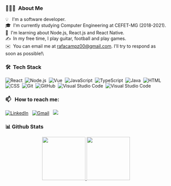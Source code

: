 
### 👨🏻‍💻 &nbsp;About Me

💡 &nbsp; I'm a software developer.\
🎓 &nbsp;I'm currently studying Computer Engineering at CEFET-MG (2018-2021).\
🌱 &nbsp;I'm learning about Node.js, React.js and React Native.\
✍️ &nbsp;In my free time, I play guitar, football and play games.\
✉️ &nbsp;You can email me at rafacampz00@gmail.com. I'll try to respond as soon as possible!\

### 🛠 &nbsp;Tech Stack

![React](https://img.shields.io/badge/-React-05122A?style=flat&logo=react)&nbsp;
![Node.js](https://img.shields.io/badge/-Node.js-05122A?style=flat&logo=node.js)&nbsp;
![Vue](https://img.shields.io/badge/-Vue-05122A?style=flat&logo=vue.js)&nbsp;
![JavaScript](https://img.shields.io/badge/-JavaScript-05122A?style=flat&logo=javascript)&nbsp;
![TypeScript](https://img.shields.io/badge/-TypeScript-05122A?style=flat&logo=TypeScript)&nbsp;
![Java](https://img.shields.io/badge/-Java-05122A?style=flat&logo=Java&logoColor=FFA518)&nbsp;
![HTML](https://img.shields.io/badge/-HTML-05122A?style=flat&logo=HTML5)&nbsp;
![CSS](https://img.shields.io/badge/-CSS-05122A?style=flat&logo=CSS3&logoColor=1572B6)&nbsp;
![Git](https://img.shields.io/badge/-Git-05122A?style=flat&logo=git)&nbsp;
![GitHub](https://img.shields.io/badge/-GitHub-05122A?style=flat&logo=github)&nbsp;
![Visual Studio Code](https://img.shields.io/badge/-Visual%20Studio%20Code-05122A?style=flat&logo=visual-studio-code&logoColor=007ACC)&nbsp;
![Visual Studio Code](https://img.shields.io/badge/-Android%20Studio-05122A?style=flat&logo=android-studio&logoColor=007ACC)&nbsp;

### 📫 &nbsp; How to reach me:

<a href="https://www.linkedin.com/in/rafavictor/"><img alt="LinkedIn" src="https://img.shields.io/badge/linkedin%20-%230077B5.svg?&style=flat&logo=linkedin&logoColor=white"/></a> &nbsp;
<a href="mailto:rafacampz00@gmail.com"><img alt="Gmail" src="https://img.shields.io/badge/Gmail-D14836?style=flat&logo=gmail&logoColor=white" /></a> &nbsp;
<a href="https://www.instagram.com/rafavictor2/"><img src="https://img.shields.io/badge/-@rafavictor2_-E4405F?style=flat&logo=Instagram&logoColor=white"/></a> &nbsp;

### 📊 Github Stats
<p align="center">
  <a href="https://github.com/Campz" target="_blank">
    <img height="135px" src="https://github-readme-stats.vercel.app/api?username=Campz&hide_title=true&hide_border=true&show_icons=true&include_all_commits=true&count_private=true&line_height=21&theme=dracula" />
  </a>
    <a href="https://github.com/Campz" target="_blank">
      <img height="135px" src="https://github-readme-stats.vercel.app/api/top-langs/?username=Campz&hide=html&hide_title=true&hide_border=true&layout=compact&langs_count=7&theme=dracula" />
  </a>
</p>

<!--
**AbhishekSinghDhadwal/AbhishekSinghDhadwal** is a ✨ _special_ ✨ repository because its `README.md` (this file) appears on your GitHub profile.

Here are some ideas to get you started:

- 🔭 I’m currently working on ...
- 🌱 I’m currently learning ...
- 👯 I’m looking to collaborate on ...
- 🤔 I’m looking for help with ...
- 💬 Ask me about ...
- 📫 How to reach me: ...
- 😄 Pronouns: ...
- ⚡ Fun fact: ...
-->
